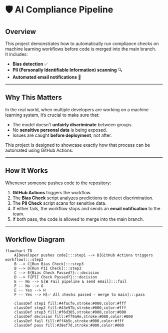 # 🛡️ AI Compliance Pipeline

## Overview
This project demonstrates how to automatically run compliance checks on machine learning workflows before code is merged into the main branch.  
It includes:
- **Bias detection** ✅  
- **PII (Personally Identifiable Information) scanning** 🔍  
- **Automated email notifications** 📩

---

## Why This Matters
In the real world, when multiple developers are working on a machine learning system, it’s crucial to make sure that:
- The model doesn’t **unfairly discriminate** between groups.
- No **sensitive personal data** is being exposed.
- Issues are caught **before deployment**, not after.

This project is designed to showcase exactly how that process can be automated using GitHub Actions.

---

## How It Works
Whenever someone pushes code to the repository:
1. **GitHub Actions** triggers the workflow.
2. The **Bias Check** script analyzes predictions to detect discrimination.
3. The **PII Check** script scans for sensitive data.
4. If either fails, the workflow stops and sends an **email notification** to the team.
5. If both pass, the code is allowed to merge into the main branch.

---

## Workflow Diagram

```mermaid
flowchart TD
    A[Developer pushes code]:::step1 --> B[GitHub Actions triggers workflow]:::step2
    B --> C[Run Bias Check]:::step3
    B --> D[Run PII Check]:::step3
    C --> E{Bias Check Passed?}:::decision
    D --> F{PII Check Passed?}:::decision
    E -- No --> G[❌ Fail pipeline & send email]:::fail
    F -- No --> G
    E -- Yes --> H
    F -- Yes --> H[✅ All checks passed - merge to main]:::pass

    classDef step1 fill:#4facfe,stroke:#000,color:#fff
    classDef step2 fill:#43e97b,stroke:#000,color:#fff
    classDef step3 fill:#f6d365,stroke:#000,color:#000
    classDef decision fill:#ff9a9e,stroke:#000,color:#000
    classDef fail fill:#ff4b5c,stroke:#000,color:#fff
    classDef pass fill:#38ef7d,stroke:#000,color:#000
